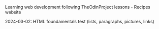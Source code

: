 Learning web development following TheOdinProject lessons - Recipes website

2024-03-02: HTML foundamentals test (lists, paragraphs, pictures, links)